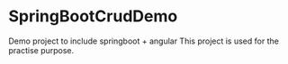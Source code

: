 # SpringBootCrudDemo
Demo project to include springboot + angular
This project is used for the practise purpose.
